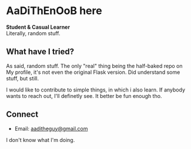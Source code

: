 # AaDiThEnOoB here

**Student & Casual Learner**  
Literally, random stuff.

## What have I tried?
As said, random stuff.
The only "real" thing being the half-baked repo on My profile, it's not even the original Flask version. 
Did understand some stuff, but still.

I would like to contribute to simple things, in which i also learn.
If anybody wants to reach out, I'll definetly see. It better be fun enough tho.

## Connect
- Email: [aaditheguy@gmail.com](mailto:aaditheguy@gmail.com)

I don't know what I'm doing.
